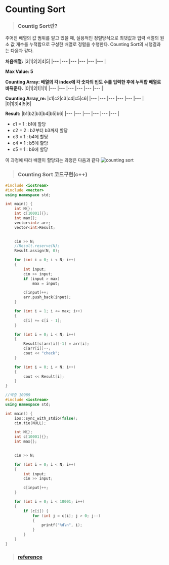 # Counting Sort

> ### Countig Sort란?
주어진 배열의 값 범위를 알고 있을 때, 실용적인 정렬방식으로 최댓값과 입력 배열의 원소 값 개수를 누적합으로 구성한 배열로 정렬을 수행한다. Counting Sort의 시행결과는 다음과 같다.



**처음배열:**
|3|1|2|2|4|5|
|--- |--- |--- |--- |--- |--- |

**Max Value: 5**

**Counting Array: 배열의 각 index에 각 숫자의 빈도 수를 입력한 후에 누적합 배열로 바꿔준다.**
|0|1|2|1|1|1|
|--- |--- |--- |--- |--- |--- |

**Counting Array_re:**
|c1|c2|c3|c4|c5|c6|
|--- |--- |--- |--- |--- |--- |
|0|1|3|4|5|6|

**Result:**
|b1|b2|b3|b4|b5|b6|
|--- |--- |--- |--- |--- |--- |

+ c1 = 1 : b1에 할당
+ c2 = 2 : b2부터 b3까지 할당
+ c3 = 1 : b4에 할당
+ c4 = 1 : b5에 할당
+ c5 = 1 : b6에 할당

이 과정에 따라 배열이 할당되는 과정은 다음과 같다
![counting sort](https://user-images.githubusercontent.com/119858743/209636019-9ca78209-a4f3-4f93-a349-c85c8345ac29.png)

> ### Counting Sort 코드구현(c++)
```cpp
#include <iostream>
#include <vector>
using namespace std;

int main() {
	int N{};
	int c[10001]{};
	int max{};
	vector<int> arr;
	vector<int>Result;
	

	cin >> N;
	//Result.reserve(N);
	Result.assign(N, 0);

	for (int i = 0; i < N; i++)
	{
		int input;
		cin >> input;
		if (input > max)
			max = input;

		c[input]++;
		arr.push_back(input);
	}

	for (int i = 1; i <= max; i++)
	{
		c[i] += c[i - 1];
	}

	for (int i = 0; i < N; i++)
	{	
		Result[c[arr[i]]-1] = arr[i];
		c[arr[i]]--;
		cout << "check";
	}

	for (int i = 0; i < N; i++)
	{
		cout << Result[i];
	}
}

```

```cpp
//백준 10989
#include <iostream>
using namespace std;

int main() {
	ios::sync_with_stdio(false);
	cin.tie(NULL);

	int N{};
	int c[10001]{};
	int max{};
	

	cin >> N;

	for (int i = 0; i < N; i++)
	{
		int input;
		cin >> input;

		c[input]++;
	}

	for (int i = 0; i < 10001; i++)
	{	
		if (c[i]) {
			for (int j = c[i]; j > 0; j--)
			{
				printf("%d\n", i);
			}
		}
	}
}

```

> ### [reference](https://8iggy.tistory.com/123)
